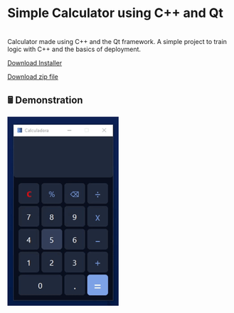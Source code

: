 # Simple Calculator using C++ and Qt <h1>
Calculator made using C++ and the Qt framework. A simple project to train logic with C++ and the basics of deployment.

[Download Installer](https://download1507.mediafire.com/fzh1o3ioztbgCsfJQn7JybcO3yVBRYgyj1mgioRAzHrpWGNx-VxlpFWyCz0Z-8wkrKUu889erw8G0yi7NeGS2mgwDqlLjkNYR-LGRo-R2qtcLQMKlKBYYhbzExVsTkoUOQIu6VFy6iZQVzZAiDzs43rdpMOI52IlyuZbePkLRM6XTg/fs5kuv4stv7q83f/Calc_installer.rar)

[Download zip file](https://download1326.mediafire.com/rn1nidgg49kgBrzMi9ZhfSGvy3jJScDfIKz0CUb9mqJgxPEiEDaY396rXPXxjqEJJBhnYgkVgsgtj9fnX4igpMabsY1GEoOsvd8EbnxpAmuUO_r8soWIxb4ngkICo4cZwXyJobgFosOQHxaRv5MExDFOeHm3E9Q7UetT22IZcprFzw/tl6by5h7gnwd3dd/Calculadora.rar)

## 🖩 **Demonstration**
![teste](resource/demo.gif)
